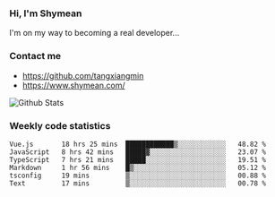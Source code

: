 ### Hi, I'm Shymean

I'm on my way to becoming a real developer...

### Contact me

- <https://github.com/tangxiangmin>
- <https://www.shymean.com/>

![Github Stats](https://github-readme-stats.vercel.app/api?username=tangxiangmin&show_icons=true&theme=dark)


###  Weekly code statistics

<!--START_SECTION:waka-->

```text
Vue.js       18 hrs 25 mins  ████████████▒░░░░░░░░░░░░   48.82 %
JavaScript   8 hrs 42 mins   █████▓░░░░░░░░░░░░░░░░░░░   23.07 %
TypeScript   7 hrs 21 mins   █████░░░░░░░░░░░░░░░░░░░░   19.51 %
Markdown     1 hr 56 mins    █▒░░░░░░░░░░░░░░░░░░░░░░░   05.12 %
tsconfig     19 mins         ▒░░░░░░░░░░░░░░░░░░░░░░░░   00.88 %
Text         17 mins         ▒░░░░░░░░░░░░░░░░░░░░░░░░   00.78 %
```

<!--END_SECTION:waka-->